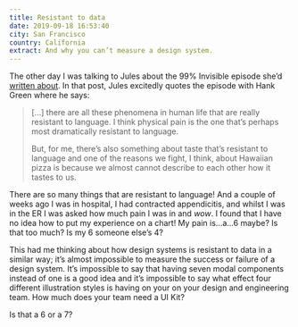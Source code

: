 ```yaml
---
title: Resistant to data
date: 2019-09-18 16:53:40
city: San Francisco
country: California
extract: And why you can’t measure a design system.
---
```


The other day I was talking to Jules about the 99% Invisible episode she’d [written about](https://julesforrest.com/the-anthropocene-reviewed). In that post, Jules excitedly quotes the episode with Hank Green where he says:

> [...] there are all these phenomena in human life that are really resistant to language. I think physical pain is the one that’s perhaps most dramatically resistant to language.
>
> But, for me, there’s also something about taste that’s resistant to language and one of the reasons we fight, I think, about Hawaiian pizza is because we almost cannot describe to each other how it tastes to us.

There are so many things that are resistant to language! And a couple of weeks ago I was in hospital, I had contracted appendicitis, and whilst I was in the ER I was asked how much pain I was in and _wow_. I found that I have no idea how to put my experience on a chart! My pain is...a...6 maybe? Is that too much? Is my 6 someone else’s 4?

This had me thinking about how design systems is resistant to data in a similar way; it’s almost impossible to measure the success or failure of a design system. It’s impossible to say that having seven modal components instead of one is a good idea and it’s impossible to say what effect four different illustration styles is having on your on your design and engineering team. How much does your team need a UI Kit?

Is that a 6 or a 7?
